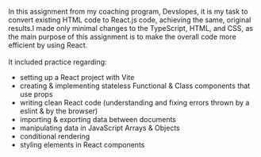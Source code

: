 In this assignment from my coaching program, Devslopes, it is my task to convert existing HTML code to React.js code, achieving the same, original results. I made only minimal changes to the TypeScript, HTML, and CSS, as the main purpose of this assignment is to make the overall code more efficient by using React.<br />
<br />
It included practice regarding:<br />
- setting up a React project with Vite
- creating & implementing stateless Functional & Class components that use props
- writing clean React code (understanding and fixing errors thrown by a eslint & by the browser)
- importing & exporting data between documents
- manipulating data in JavaScript Arrays & Objects
- conditional rendering
- styling elements in React components
